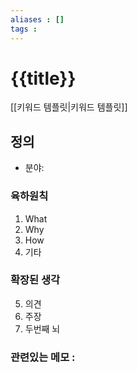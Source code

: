 ```yaml
---
aliases : []
tags :
---
```

# {{title}}

[[키워드 템플릿|키워드 템플릿]]
## 정의
- 분야:



### 육하원칙
1. What
2. Why
3. How
4. 기타


### 확장된 생각
5. 의견
6. 주장
7. 두번째 뇌


### 관련있는 메모 :
